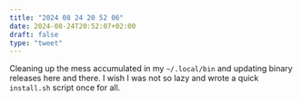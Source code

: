 ```yaml
---
title: "2024 08 24 20 52 06"
date: 2024-08-24T20:52:07+02:00
draft: false
type: "tweet"
---
```

Cleaning up the mess accumulated in my `~/.local/bin` and updating binary releases here and there. I wish I was not so lazy and wrote a quick `install.sh` script once for all.
